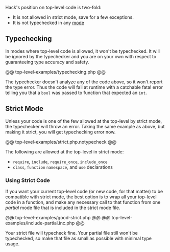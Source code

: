 Hack's position on top-level code is two-fold:

- It is not allowed in strict mode, save for a few exceptions.
- It is not typechecked in any [mode](../typechecker/modes.md)

## Typechecking

In modes where top-level code is allowed, it won't be typechecked. It will be ignored by the typechecker and you are on your own with respect to guaranteeing type accuracy and safety.

@@ top-level-examples/typechecking.php @@

The typechecker doesn't analyze any of the code above, so it won't report the type error. Thus the code will fail at runtime with a catchable fatal error telling you that a `bool` was passed to function that expected an `int`.

## Strict Mode

Unless your code is one of the few allowed at the top-level by strict mode, the typechecker will throw an error. Taking the same example as above, but making it strict, you will get typechecking error now.

@@ top-level-examples/strict.php.notypecheck @@

The following are allowed at the top-level in strict mode:

- `require`, `include`, `require_once`, `include_once`
- `class`, `function` `namespace`, and `use` declarations

### Using Strict Code

If you want your current top-level code (or new code, for that matter) to be compatible with strict mode, the best option is to wrap all your top-level code in a function, and make any necessary call to that function from one *partial* mode file that is included in the strict mode file.

@@ top-level-examples/good-strict.php @@
@@ top-level-examples/include-partial.inc.php @@

Your strict file will typecheck fine. Your partial file still won't be typechecked, so make that file as small as possible with minimal type usage.
